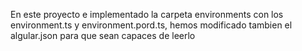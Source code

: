 En este proyecto e implementado la carpeta environments con los environment.ts y environment.pord.ts, hemos modificado tambien el algular.json para que sean capaces de leerlo
